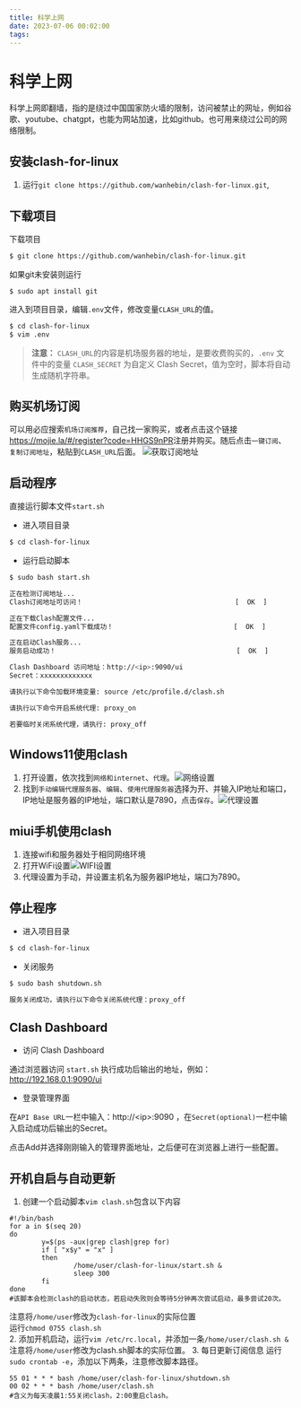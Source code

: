 ```yaml
---
title: 科学上网
date: 2023-07-06 00:02:00
tags:
---
```

# 科学上网
科学上网即翻墙，指的是绕过中国国家防火墙的限制，访问被禁止的网址，例如谷歌、youtube、chatgpt，也能为网站加速，比如github。也可用来绕过公司的网络限制。
## 安装clash-for-linux
1. 运行`git clone https://github.com/wanhebin/clash-for-linux.git`,
## 下载项目

下载项目

```bash
$ git clone https://github.com/wanhebin/clash-for-linux.git
```
如果git未安装则运行
```
$ sudo apt install git
```

进入到项目目录，编辑`.env`文件，修改变量`CLASH_URL`的值。

```bash
$ cd clash-for-linux
$ vim .env
```

> **注意：** `CLASH_URL`的内容是机场服务器的地址，是要收费购买的，`.env` 文件中的变量 `CLASH_SECRET` 为自定义 Clash Secret，值为空时，脚本将自动生成随机字符串。

## 购买机场订阅
可以用必应搜索`机场订阅推荐`，自己找一家购买，或者点击这个链接<https://mojie.la/#/register?code=HHGS9nPR>注册并购买。随后点击`一键订阅`、`复制订阅地址`，粘贴到`CLASH_URL`后面。
![获取订阅地址](/images/8.png)

## 启动程序

直接运行脚本文件`start.sh`

- 进入项目目录

```bash
$ cd clash-for-linux
```

- 运行启动脚本

```bash
$ sudo bash start.sh

正在检测订阅地址...
Clash订阅地址可访问！                                      [  OK  ]

正在下载Clash配置文件...
配置文件config.yaml下载成功！                              [  OK  ]

正在启动Clash服务...
服务启动成功！                                             [  OK  ]

Clash Dashboard 访问地址：http://<ip>:9090/ui
Secret：xxxxxxxxxxxxx

请执行以下命令加载环境变量: source /etc/profile.d/clash.sh

请执行以下命令开启系统代理: proxy_on

若要临时关闭系统代理，请执行: proxy_off

```
## Windows11使用clash
1. 打开设置，依次找到`网络和internet`、`代理`。![网络设置](/images/9.png)
2. 找到`手动编辑代理服务器`、`编辑`、`使用代理服务器`选择为开、并输入IP地址和端口，IP地址是服务器的IP地址，端口默认是7890，点击`保存`。![代理设置](/images/10.png)

## miui手机使用clash
1. 连接wifi和服务器处于相同网络环境
2. 打开WiFi设置![WIFI设置](/images/11.jpg)
3. 代理设置为手动，并设置主机名为服务器IP地址，端口为7890。

## 停止程序

- 进入项目目录

```bash
$ cd clash-for-linux
```

- 关闭服务

```bash
$ sudo bash shutdown.sh

服务关闭成功，请执行以下命令关闭系统代理：proxy_off

```


## Clash Dashboard

- 访问 Clash Dashboard

通过浏览器访问 `start.sh` 执行成功后输出的地址，例如：http://192.168.0.1:9090/ui

- 登录管理界面

在`API Base URL`一栏中输入：http://\<ip\>:9090 ，在`Secret(optional)`一栏中输入启动成功后输出的Secret。

点击Add并选择刚刚输入的管理界面地址，之后便可在浏览器上进行一些配置。

## 开机自启与自动更新
1. 创建一个启动脚本`vim clash.sh`包含以下内容
```
#!/bin/bash
for a in $(seq 20)
do
        y=$(ps -aux|grep clash|grep for)
        if [ "x$y" = "x" ]
        then
                /home/user/clash-for-linux/start.sh &
                sleep 300
        fi
done
#该脚本会检测clash的启动状态，若启动失败则会等待5分钟再次尝试启动，最多尝试20次。
```
注意将`/home/user`修改为`clash-for-linux`的实际位置  
运行`chmod 0755 clash.sh`  
2. 添加开机启动，运行`vim /etc/rc.local`，并添加一条`/home/user/clash.sh &`注意将`/home/user`修改为clash.sh脚本的实际位置。
3. 每日更新订阅信息
运行`sudo crontab -e`，添加以下两条，注意修改脚本路径。
```
55 01 * * * bash /home/user/clash-for-linux/shutdown.sh
00 02 * * * bash /home/user/clash.sh
#含义为每天凌晨1:55关闭clash，2:00重启clash。
```
